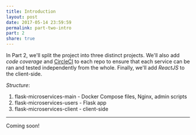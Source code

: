 ```yaml
---
title: Introduction
layout: post
date: 2017-05-14 23:59:59
permalink: part-two-intro
part: 2
share: true
---
```


In Part 2, we'll split the project into three distinct projects. We'll also add *code coverage* and [CircleCI](https://circleci.com/) to each repo to ensure that each service can be ran and tested independently from the whole. Finally, we'll add *ReactJS* to the client-side.

*Structure*:

1. flask-microservices-main - Docker Compose files, Nginx, admin scripts
1. flask-microservices-users - Flask app
1. flask-microservices-client - client-side

---

Coming soon!

